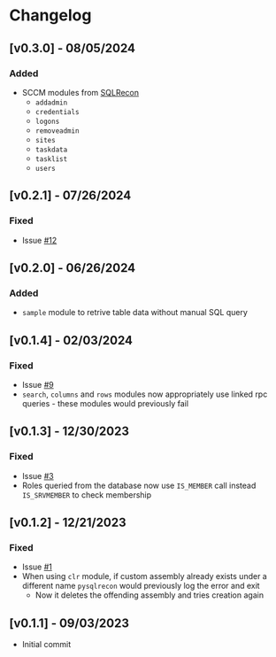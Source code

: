 # Changelog
## [v0.3.0] - 08/05/2024
### Added
- SCCM modules from [SQLRecon](https://github.com/skahwah/SQLRecon?tab=readme-ov-file#sccm-modules)
    - `addadmin`
    - `credentials`
    - `logons`
    - `removeadmin`
    - `sites`
    - `taskdata`
    - `tasklist`
    - `users`

## [v0.2.1] - 07/26/2024
### Fixed
- Issue [#12](https://github.com/Tw1sm/PySQLRecon/issues/12)

## [v0.2.0] - 06/26/2024
### Added
- `sample` module to retrive table data without manual SQL query


## [v0.1.4] - 02/03/2024
### Fixed
- Issue [#9](https://github.com/Tw1sm/PySQLRecon/issues/9)
- `search`, `columns` and `rows` modules now appropriately use linked rpc queries - these modules would previously fail

## [v0.1.3] - 12/30/2023
### Fixed
- Issue [#3](https://github.com/Tw1sm/PySQLRecon/issues/3)
- Roles queried from the database now use `IS_MEMBER` call instead `IS_SRVMEMBER` to check membership

## [v0.1.2] - 12/21/2023
### Fixed
- Issue [#1](https://github.com/Tw1sm/PySQLRecon/issues/1)
- When using `clr` module, if custom assembly already exists under a different name `pysqlrecon` would previously log the error and exit
    - Now it deletes the offending assembly and tries creation again

## [v0.1.1] - 09/03/2023
- Initial commit